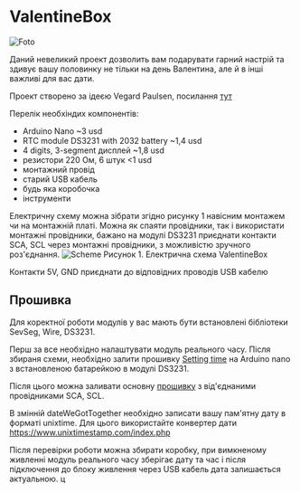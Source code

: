 # ValentineBox
![Foto](https://lh3.googleusercontent.com/zsYO3oxreWbP0d8SufO2Wx7JvZOUeQSrICO7VNHVK3ys23LzPO-s1nXEhfPwgTgUEKrC0hyDTvxF-3sO7x4S691Ke4ylLM8sJr7Ne8aTJthsNc81nhdhf8s9GH9rGcMVUOiH3igOYbIzAw1fMrclcBwpNpQAblWZy3Pp3jSs_9DnBToHs1uo6fTz-AIRNu-RrJ0nZb0NPnOqqqM-jXApjLhGEe18rzNunjHX6rvrM716FCsjxgBd4wcOL-Q82-O2g551veDFHm2N5KnhMLesH9CYmf3Go1i8E3bzgY2C5IHdmumoO8b9YkOHT9US40BuKZbfNBFHyoc_ABPfHa2PqIHeCEgAUCnvThzJMrvcUVZymOkQ-wWGErG-WP66DnMGEeP5VIo0GXGXrYURLxGIZrFjkpGQwE8Nk8LzJYodQQEAzhR-DjLhvaolCp1HrztInszEYt0PBR52vZqhm6_2Bb5j1jNeTCPn-3WNWQwpf6b_xLfs42UliupfYjhPnJa9Q07ZrGpWQNWL8pqaxsAZiSYlMiSF4OmLW75r7MiRpJXZ78p0B2JRz8QZisCTSEYGZ8XqpAa69RcpPW_h9TXsvvmcvKtj-532DkzIrtIsLrX8AZba5SPQK8UfmIIXff3KJdMVq_Y2MjGIK7QzQl-eqOLZ6wSyHIpOxjMHekZvQl2rCAVRvoCGbjc3eJ9Y=w872-h654-no?authuser=0)

Даний невеликий проект дозволить вам подарувати гарний настрій та здивує вашу половинку не тільки на день Валентина, але й в інші важливі для вас дати.

Проект створено за ідеєю Vegard Paulsen, посилання [тут](https://vegardpaulsen.wordpress.com/valentineduino/)

Перелік необхіндих компонентів:
* Arduino Nano ~3 usd
* RTC module DS3231 with 2032 battery ~1,4 usd
* 4 digits, 3-segment дисплей ~1,8 usd
* резистори 220 Ом, 6 штук <1 usd
* монтажний провід
* старий USB кабель
* будь яка коробочка
* інструменти

Електричну схему можна зібрати згідно рисунку 1 навісним монтажем чи на монтажній платі. Можна як спаяти провідники, так і використати монтажні провідники, бажано на модулі DS3231 приєднати контакти SCA, SCL через монтажні провідники, з можливістю зручного роз'єднання.
![Scheme](https://lh3.googleusercontent.com/C0eLP7MX9KyfVlWX35nVtFYSX55kJ22HcbiFyaYtI_rm8lAYkZcHnOkICZqad9HaUam8NfuwUAVjqO48W2DQj-pkv85jCPJvbpT7W6Qg7Tj8MSITcDHqRMryfY_eHac_YRIv-Oy2UQv7rWjDXUFiM2pz8owH3e5oUUHp43EFb9-rELdk0tUR5aUznW0FO6bk3Xf4zUbzvm6gz80FCR12D0iVVPZ9S0mLQWtqY-D7Rz6Jxdm_LJy-2X6DviY7h5zg7Ufg8VRsVBOf_RlrexeZ6CFodxbMEzfj3QHVB4Rd-JNQ0cNW8a6XPzg0Dzr9UXp4R4bLBzEI-or1UqK8Rfq00BRjKGWUr_F7Yv-cfARKgg-XfyJKodtBulrP_lng5N75rfd8PbF-XtHnvnIMbgkUh89tv78EtcRSo6A7w95w8sRs3pzlGHRdhIx60CF-0-8MBc1OARfK5GAa-nYwPc3Rh8_B_C-xkWGB8VMnPo3i3xfx0bUVaDRgTgSVPiXdALVXd0I_0_zvux0mIzDrGZg_mGnNjLCrmoyazkCnWaCzFjWjLBKS_u5P82TwE08QRg_qxIxuh1XaXOHJ_Oqk7WLCv4SorvL8ehwAgsGT_eDmSOqH0GpRP8I-xoaN0UCuTeBbyLtudAOUqkLv035ukw6jBNUV--kX1a0o2svUg4Ipn940jdMf9fFWFQ05Np-z=w857-h436-no?authuser=0)
Рисунок 1. Електрична схема ValentineBox

Контакти 5V, GND приєднати до відповідних проводів USB кабелю

## Прошивка
Для коректної роботи модулів у вас мають бути встановлені бібліотеки SevSeg, Wire, DS3231.

Перш за все необхідно налаштувати модуль реального часу. Після збираня схеми, необхідно залити прошивку [Setting time](https://github.com/kzavadskiy/ValentineBox/blob/master/Setting%20time) на Arduino nano з встановленою батарейкою в модулі DS3231.

Після цього можна заливати основну [прошивку](https://github.com/kzavadskiy/ValentineBox/blob/master/box_sketch) з від'єднаними провідниками SCA, SCL.

В змінній dateWeGotTogether необхідно записати вашу пам'ятну дату в форматі unixtime. Для цього використайте конвертер дати https://www.unixtimestamp.com/index.php

Після перевірки роботи можна збирати коробку, при вимкненому живленні модуль реального часу зберігає дату та час і після підключення до блоку живлення через USB кабель дата залишається актуальною.
ц

